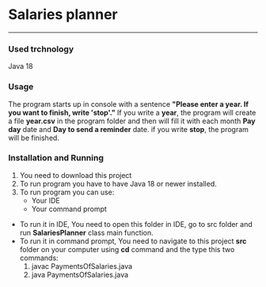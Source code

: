 # Salaries planner
___
### Used trchnology
Java 18
### Usage
The program starts up in console 
with a sentence **"Please enter a year. If you want to finish, write 'stop'."**
If you write a **year**, the program will create a file **year.csv** in the program folder
and then will fill it with each month **Pay day** date and **Day to send a reminder** date. if you write **stop**, the program will be finished.
### Installation and Running
1. You need to download this project
2. To run program you have to have Java 18 or newer installed.
3. To run program you can use:    
    * Your IDE
    * Your command prompt
* To run it in IDE, You need to open this folder in IDE, go to src folder and
run **SalariesPlanner** class main function.
* To run it in command prompt, You need to navigate to this project **src** folder on your computer using **cd** command
and the type this two commands:
    1. javac PaymentsOfSalaries.java
  2. java PaymentsOfSalaries.java
